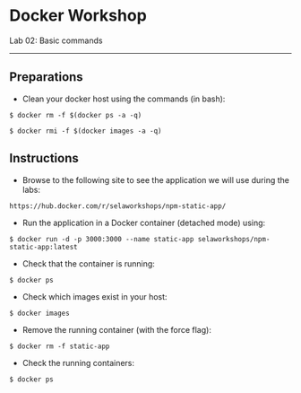 # Docker Workshop
Lab 02: Basic commands

---

## Preparations

 - Clean your docker host using the commands (in bash):
 
```
$ docker rm -f $(docker ps -a -q)
```
```
$ docker rmi -f $(docker images -a -q)
```



## Instructions

 - Browse to the following site to see the application we will use during the labs:
```
https://hub.docker.com/r/selaworkshops/npm-static-app/
```

 - Run the application in a Docker container (detached mode) using:
```
$ docker run -d -p 3000:3000 --name static-app selaworkshops/npm-static-app:latest
```

 - Check that the container is running:
```
$ docker ps
```

 - Check which images exist in your host:
```
$ docker images
```

 - Remove the running container (with the force flag):
```
$ docker rm -f static-app
```


 - Check the running containers:
```
$ docker ps
```